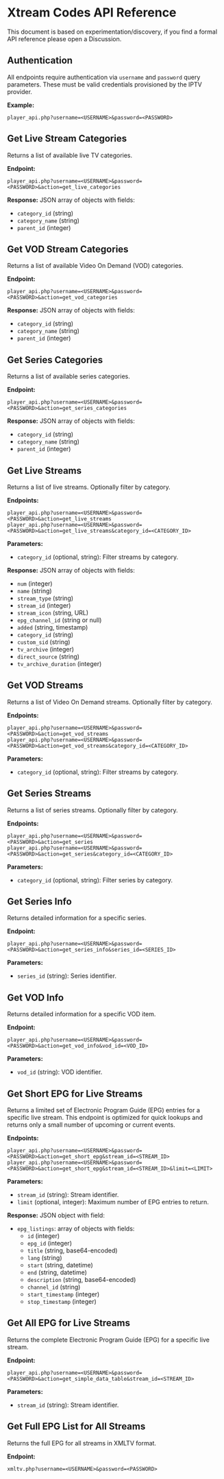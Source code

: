 
# Xtream Codes API Reference
This document is based on experimentation/discovery, if you find a formal API reference please open a Discussion.

## Authentication
All endpoints require authentication via `username` and `password` query parameters. These must be valid credentials provisioned by the IPTV provider.

**Example:**
```
player_api.php?username=<USERNAME>&password=<PASSWORD>
```


## Get Live Stream Categories
Returns a list of available live TV categories.

**Endpoint:**
```
player_api.php?username=<USERNAME>&password=<PASSWORD>&action=get_live_categories
```
**Response:** JSON array of objects with fields:
- `category_id` (string)
- `category_name` (string)
- `parent_id` (integer)


## Get VOD Stream Categories
Returns a list of available Video On Demand (VOD) categories.

**Endpoint:**
```
player_api.php?username=<USERNAME>&password=<PASSWORD>&action=get_vod_categories
```
**Response:** JSON array of objects with fields:
- `category_id` (string)
- `category_name` (string)
- `parent_id` (integer)


## Get Series Categories
Returns a list of available series categories.

**Endpoint:**
```
player_api.php?username=<USERNAME>&password=<PASSWORD>&action=get_series_categories
```
**Response:** JSON array of objects with fields:
- `category_id` (string)
- `category_name` (string)
- `parent_id` (integer)


## Get Live Streams
Returns a list of live streams. Optionally filter by category.

**Endpoints:**
```
player_api.php?username=<USERNAME>&password=<PASSWORD>&action=get_live_streams
player_api.php?username=<USERNAME>&password=<PASSWORD>&action=get_live_streams&category_id=<CATEGORY_ID>
```
**Parameters:**
- `category_id` (optional, string): Filter streams by category.

**Response:** JSON array of objects with fields:
- `num` (integer)
- `name` (string)
- `stream_type` (string)
- `stream_id` (integer)
- `stream_icon` (string, URL)
- `epg_channel_id` (string or null)
- `added` (string, timestamp)
- `category_id` (string)
- `custom_sid` (string)
- `tv_archive` (integer)
- `direct_source` (string)
- `tv_archive_duration` (integer)


## Get VOD Streams
Returns a list of Video On Demand streams. Optionally filter by category.

**Endpoints:**
```
player_api.php?username=<USERNAME>&password=<PASSWORD>&action=get_vod_streams
player_api.php?username=<USERNAME>&password=<PASSWORD>&action=get_vod_streams&category_id=<CATEGORY_ID>
```
**Parameters:**
- `category_id` (optional, string): Filter streams by category.


## Get Series Streams
Returns a list of series streams. Optionally filter by category.

**Endpoints:**
```
player_api.php?username=<USERNAME>&password=<PASSWORD>&action=get_series
player_api.php?username=<USERNAME>&password=<PASSWORD>&action=get_series&category_id=<CATEGORY_ID>
```
**Parameters:**
- `category_id` (optional, string): Filter series by category.


## Get Series Info
Returns detailed information for a specific series.

**Endpoint:**
```
player_api.php?username=<USERNAME>&password=<PASSWORD>&action=get_series_info&series_id=<SERIES_ID>
```
**Parameters:**
- `series_id` (string): Series identifier.


## Get VOD Info
Returns detailed information for a specific VOD item.

**Endpoint:**
```
player_api.php?username=<USERNAME>&password=<PASSWORD>&action=get_vod_info&vod_id=<VOD_ID>
```
**Parameters:**
- `vod_id` (string): VOD identifier.


## Get Short EPG for Live Streams
Returns a limited set of Electronic Program Guide (EPG) entries for a specific live stream. This endpoint is optimized for quick lookups and returns only a small number of upcoming or current events.

**Endpoints:**
```
player_api.php?username=<USERNAME>&password=<PASSWORD>&action=get_short_epg&stream_id=<STREAM_ID>
player_api.php?username=<USERNAME>&password=<PASSWORD>&action=get_short_epg&stream_id=<STREAM_ID>&limit=<LIMIT>
```
**Parameters:**
- `stream_id` (string): Stream identifier.
- `limit` (optional, integer): Maximum number of EPG entries to return.

**Response:** JSON object with field:
- `epg_listings`: array of objects with fields:
	- `id` (integer)
	- `epg_id` (integer)
	- `title` (string, base64-encoded)
	- `lang` (string)
	- `start` (string, datetime)
	- `end` (string, datetime)
	- `description` (string, base64-encoded)
	- `channel_id` (string)
	- `start_timestamp` (integer)
	- `stop_timestamp` (integer)


## Get All EPG for Live Streams
Returns the complete Electronic Program Guide (EPG) for a specific live stream.

**Endpoint:**
```
player_api.php?username=<USERNAME>&password=<PASSWORD>&action=get_simple_data_table&stream_id=<STREAM_ID>
```
**Parameters:**
- `stream_id` (string): Stream identifier.


## Get Full EPG List for All Streams
Returns the full EPG for all streams in XMLTV format.

**Endpoint:**
```
xmltv.php?username=<USERNAME>&password=<PASSWORD>
```